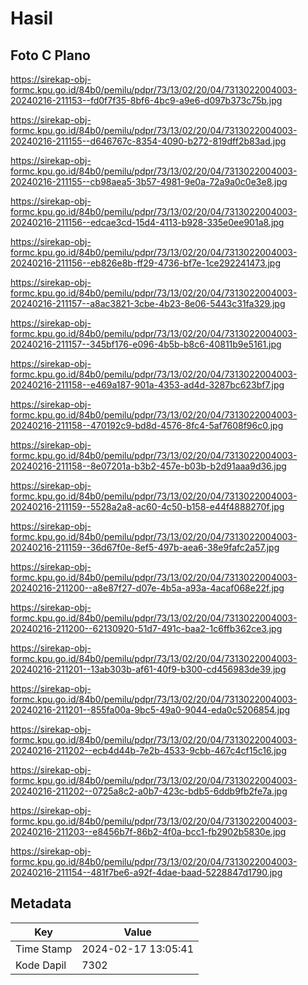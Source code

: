 # Hasil

## Foto C Plano

https://sirekap-obj-formc.kpu.go.id/84b0/pemilu/pdpr/73/13/02/20/04/7313022004003-20240216-211153--fd0f7f35-8bf6-4bc9-a9e6-d097b373c75b.jpg

https://sirekap-obj-formc.kpu.go.id/84b0/pemilu/pdpr/73/13/02/20/04/7313022004003-20240216-211155--d646767c-8354-4090-b272-819dff2b83ad.jpg

https://sirekap-obj-formc.kpu.go.id/84b0/pemilu/pdpr/73/13/02/20/04/7313022004003-20240216-211155--cb98aea5-3b57-4981-9e0a-72a9a0c0e3e8.jpg

https://sirekap-obj-formc.kpu.go.id/84b0/pemilu/pdpr/73/13/02/20/04/7313022004003-20240216-211156--edcae3cd-15d4-4113-b928-335e0ee901a8.jpg

https://sirekap-obj-formc.kpu.go.id/84b0/pemilu/pdpr/73/13/02/20/04/7313022004003-20240216-211156--eb826e8b-ff29-4736-bf7e-1ce292241473.jpg

https://sirekap-obj-formc.kpu.go.id/84b0/pemilu/pdpr/73/13/02/20/04/7313022004003-20240216-211157--a8ac3821-3cbe-4b23-8e06-5443c31fa329.jpg

https://sirekap-obj-formc.kpu.go.id/84b0/pemilu/pdpr/73/13/02/20/04/7313022004003-20240216-211157--345bf176-e096-4b5b-b8c6-40811b9e5161.jpg

https://sirekap-obj-formc.kpu.go.id/84b0/pemilu/pdpr/73/13/02/20/04/7313022004003-20240216-211158--e469a187-901a-4353-ad4d-3287bc623bf7.jpg

https://sirekap-obj-formc.kpu.go.id/84b0/pemilu/pdpr/73/13/02/20/04/7313022004003-20240216-211158--470192c9-bd8d-4576-8fc4-5af7608f96c0.jpg

https://sirekap-obj-formc.kpu.go.id/84b0/pemilu/pdpr/73/13/02/20/04/7313022004003-20240216-211158--8e07201a-b3b2-457e-b03b-b2d91aaa9d36.jpg

https://sirekap-obj-formc.kpu.go.id/84b0/pemilu/pdpr/73/13/02/20/04/7313022004003-20240216-211159--5528a2a8-ac60-4c50-b158-e44f4888270f.jpg

https://sirekap-obj-formc.kpu.go.id/84b0/pemilu/pdpr/73/13/02/20/04/7313022004003-20240216-211159--36d67f0e-8ef5-497b-aea6-38e9fafc2a57.jpg

https://sirekap-obj-formc.kpu.go.id/84b0/pemilu/pdpr/73/13/02/20/04/7313022004003-20240216-211200--a8e87f27-d07e-4b5a-a93a-4acaf068e22f.jpg

https://sirekap-obj-formc.kpu.go.id/84b0/pemilu/pdpr/73/13/02/20/04/7313022004003-20240216-211200--62130920-51d7-491c-baa2-1c6ffb362ce3.jpg

https://sirekap-obj-formc.kpu.go.id/84b0/pemilu/pdpr/73/13/02/20/04/7313022004003-20240216-211201--13ab303b-af61-40f9-b300-cd456983de39.jpg

https://sirekap-obj-formc.kpu.go.id/84b0/pemilu/pdpr/73/13/02/20/04/7313022004003-20240216-211201--855fa00a-9bc5-49a0-9044-eda0c5206854.jpg

https://sirekap-obj-formc.kpu.go.id/84b0/pemilu/pdpr/73/13/02/20/04/7313022004003-20240216-211202--ecb4d44b-7e2b-4533-9cbb-467c4cf15c16.jpg

https://sirekap-obj-formc.kpu.go.id/84b0/pemilu/pdpr/73/13/02/20/04/7313022004003-20240216-211202--0725a8c2-a0b7-423c-bdb5-6ddb9fb2fe7a.jpg

https://sirekap-obj-formc.kpu.go.id/84b0/pemilu/pdpr/73/13/02/20/04/7313022004003-20240216-211203--e8456b7f-86b2-4f0a-bcc1-fb2902b5830e.jpg

https://sirekap-obj-formc.kpu.go.id/84b0/pemilu/pdpr/73/13/02/20/04/7313022004003-20240216-211154--481f7be6-a92f-4dae-baad-5228847d1790.jpg


## Metadata

| Key        | Value               |
| ---------- | ------------------- |
| Time Stamp | 2024-02-17 13:05:41 |
| Kode Dapil | 7302                |



